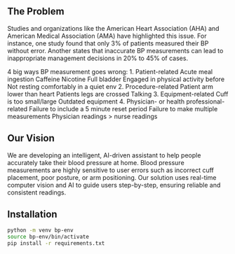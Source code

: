 
## The Problem
Studies and organizations like the American Heart Association (AHA) and American Medical Association (AMA) have highlighted this issue. For instance, one study found that only 3% of patients measured their BP without error. Another states that inaccurate BP measurements can lead to inappropriate management decisions in 20% to 45% of cases. 

4 big ways BP measurement goes wrong:
    1. Patient-related
        Acute meal ingestion
        Caffeine
        Nicotine
        Full bladder
        Engaged in physical activity before
        Not resting comfortably in a quiet env
    2. Procedure-related
        Patient arm lower than heart
        Patients legs are crossed
        Talking 
    3. Equipment-related
        Cuff is too small/large
        Outdated equipment
    4. Physician- or health professional-related
        Failure to include a 5 minute reset period
        Failure to make multiple measurements
        Physician readings > nurse readings


## Our Vision
We are developing an intelligent, AI-driven assistant to help people accurately take their blood pressure at home. Blood pressure measurements are highly sensitive to user errors such as incorrect cuff placement, poor posture, or arm positioning. Our solution uses real-time computer vision and AI to guide users step-by-step, ensuring reliable and consistent readings.


## Installation

```bash
python -m venv bp-env
source bp-env/bin/activate
pip install -r requirements.txt
